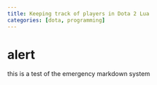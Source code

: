 ```yaml
---
title: Keeping track of players in Dota 2 Lua
categories: [dota, programming]
---
```


alert
====
this is a test of the emergency markdown system
